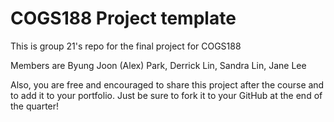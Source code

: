 # COGS188 Project template
This is group 21's repo for the final project for COGS188

Members are Byung Joon (Alex) Park, Derrick Lin, Sandra Lin, Jane Lee

Also, you are free and encouraged to share this project after the course and to add it to your portfolio. Just be sure to fork it to your GitHub at the end of the quarter!
